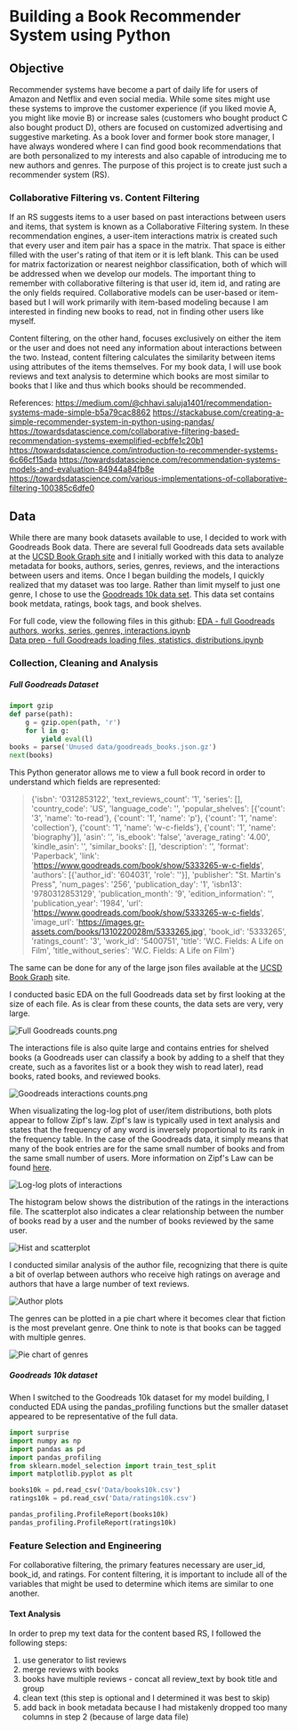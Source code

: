 # Building a Book Recommender System using Python

## Objective
Recommender systems have become a part of daily life for users of Amazon and Netflix and even social media. While some sites might use these systems to improve the customer experience (if you liked movie A, you might like movie B) or increase sales (customers who bought product C also bought product D), others are focused on customized advertising and suggestive marketing. As a book lover and former book store manager, I have always wondered where I can find good book recommendations that are both personalized to my interests and also capable of introducing me to new authors and genres. The purpose of this project is to create just such a recommender system (RS).

### Collaborative Filtering vs. Content Filtering
If an RS suggests items to a user based on past interactions between users and items, that system is known as a Collaborative Filtering system. In these recommendation engines, a user-item interactions matrix is created such that every user and item pair has a space in the matrix. That space is either filled with the user's rating of that item or it is left blank. This can be used for matrix factorization or nearest neighbor classification, both of which will be addressed when we develop our models. The important thing to remember with collaborative filtering is that user id, item id, and rating are the only fields required. Collaborative models can be user-based or item-based but I will work primarily with item-based modeling because I am interested in finding new books to read, not in finding other users like myself.

Content filtering, on the other hand, focuses exclusively on either the item or the user and does not need any information about interactions between the two. Instead, content filtering calculates the similarity between items using attributes of the items themselves. For my book data, I will use book reviews and text analysis to determine which books are most similar to books that I like and thus which books should be recommended.

References:
https://medium.com/@chhavi.saluja1401/recommendation-systems-made-simple-b5a79cac8862
https://stackabuse.com/creating-a-simple-recommender-system-in-python-using-pandas/
https://towardsdatascience.com/collaborative-filtering-based-recommendation-systems-exemplified-ecbffe1c20b1
https://towardsdatascience.com/introduction-to-recommender-systems-6c66cf15ada
https://towardsdatascience.com/recommendation-systems-models-and-evaluation-84944a84fb8e
https://towardsdatascience.com/various-implementations-of-collaborative-filtering-100385c6dfe0

## Data
While there are many book datasets available to use, I decided to work with Goodreads Book data. There are several full Goodreads data sets available at the [UCSD Book Graph site](https://sites.google.com/eng.ucsd.edu/ucsdbookgraph/home) and I initially worked with this data to analyze metadata for books, authors, series, genres, reviews, and the interactions between users and items. Once I began building the models, I quickly realized that my dataset was too large. Rather than limit myself to just one genre, I chose to use the [Goodreads 10k data set](https://www.kaggle.com/zygmunt/goodbooks-10k/version/4). This data set contains book metdata, ratings, book tags, and book shelves. 

For full code, view the following files in this github:
[EDA - full Goodreads authors, works, series, genres, interactions.ipynb](https://github.com/Reinalynn/Building-a-Book-Recommendation-System-using-Python/blob/master/Code/EDA%20-%20full%20Goodreads%20authors%2C%20works%2C%20series%2C%20genres%2C%20interactions.ipynb)   
[Data prep - full Goodreads loading files, statistics, distributions.ipynb](https://github.com/Reinalynn/Building-a-Book-Recommendation-System-using-Python/blob/master/Code/Data%20prep%20-%20full%20Goodreads%20loading%20files%2C%20statistics%2C%20distributions.ipynb)

### Collection, Cleaning and Analysis
##### Full Goodreads Dataset
```python
import gzip
def parse(path):
    g = gzip.open(path, 'r')
    for l in g:
        yield eval(l)
books = parse('Unused data/goodreads_books.json.gz')
next(books)
```
This Python generator allows me to view a full book record in order to understand which fields are represented:
>{'isbn': '0312853122',
 'text_reviews_count': '1',
 'series': [],
 'country_code': 'US',
 'language_code': '',
 'popular_shelves': [{'count': '3', 'name': 'to-read'},
  {'count': '1', 'name': 'p'},
  {'count': '1', 'name': 'collection'},
  {'count': '1', 'name': 'w-c-fields'},
  {'count': '1', 'name': 'biography'}],
 'asin': '',
 'is_ebook': 'false',
 'average_rating': '4.00',
 'kindle_asin': '',
 'similar_books': [],
 'description': '',
 'format': 'Paperback',
 'link': 'https://www.goodreads.com/book/show/5333265-w-c-fields',
 'authors': [{'author_id': '604031', 'role': ''}],
 'publisher': "St. Martin's Press",
 'num_pages': '256',
 'publication_day': '1',
 'isbn13': '9780312853129',
 'publication_month': '9',
 'edition_information': '',
 'publication_year': '1984',
 'url': 'https://www.goodreads.com/book/show/5333265-w-c-fields',
 'image_url': 'https://images.gr-assets.com/books/1310220028m/5333265.jpg',
 'book_id': '5333265',
 'ratings_count': '3',
 'work_id': '5400751',
 'title': 'W.C. Fields: A Life on Film',
 'title_without_series': 'W.C. Fields: A Life on Film'}
 
The same can be done for any of the large json files available at the [UCSD Book Graph](https://sites.google.com/eng.ucsd.edu/ucsdbookgraph/home) site.

I conducted basic EDA on the full Goodreads data set by first looking at the size of each file. As is clear from these counts, the data sets are very, very large.

![Full Goodreads counts.png](https://github.com/Reinalynn/Building-a-Book-Recommendation-System-using-Python/blob/master/Images/Full%20Goodreads%20counts.png) 

The interactions file is also quite large and contains entries for shelved books (a Goodreads user can classify a book by adding to a shelf that they create, such as a favorites list or a book they wish to read later), read books, rated books, and reviewed books. 

![Goodreads interactions counts.png](https://github.com/Reinalynn/Building-a-Book-Recommendation-System-using-Python/blob/master/Images/Goodreads%20interactions%20counts.png)

When visualizating the log-log plot of user/item distributions, both plots appear to follow Zipf's law. Zipf's law is typically used in text analysis and states that the frequency of any word is inversely proportional to its rank in the frequency table. In the case of the Goodreads data, it simply means that many of the book entries are for the same small number of books and from the same small number of users. More information on Zipf's Law can be found [here](https://en.wikipedia.org/wiki/Zipf%27s_law).

![Log-log plots of interactions](https://github.com/Reinalynn/Building-a-Book-Recommendation-System-using-Python/blob/master/Images/Log-log%20plots%20of%20interactions.png)

The histogram below shows the distribution of the ratings in the interactions file. The scatterplot also indicates a clear relationship between the number of books read by a user and the number of books reviewed by the same user.

![Hist and scatterplot](https://github.com/Reinalynn/Building-a-Book-Recommendation-System-using-Python/blob/master/Images/Hist%20and%20scatterplot.png)

I conducted similar analysis of the author file, recognizing that there is quite a bit of overlap between authors who receive high ratings on average and authors that have a large number of text reviews.

![Author plots](https://github.com/Reinalynn/Building-a-Book-Recommendation-System-using-Python/blob/master/Images/Author%20plots.png)

The genres can be plotted in a pie chart where it becomes clear that fiction is the most prevelant genre. One think to note is that books can be tagged with multiple genres.

![Pie chart of genres](https://github.com/Reinalynn/Building-a-Book-Recommendation-System-using-Python/blob/master/Images/Pie%20chart%20of%20genres.png)

##### Goodreads 10k dataset

When I switched to the Goodreads 10k dataset for my model building, I conducted EDA using the pandas_profiling functions but the smaller dataset appeared to be representative of the full data.

```python
import surprise
import numpy as np
import pandas as pd
import pandas_profiling
from sklearn.model_selection import train_test_split
import matplotlib.pyplot as plt

books10k = pd.read_csv('Data/books10k.csv')
ratings10k = pd.read_csv('Data/ratings10k.csv')

pandas_profiling.ProfileReport(books10k)
pandas_profiling.ProfileReport(ratings10k)
```
### Feature Selection and Engineering
For collaborative filtering, the primary features necessary are user_id, book_id, and ratings.
For content filtering, it is important to include all of the variables that might be used to determine which items are similar to one another.

#### Text Analysis
In order to prep my text data for the content based RS, I followed the following steps:
1. use generator to list reviews
2. merge reviews with books
3. books have multiple reviews - concat all review_text by book title and group 
4. clean text (this step is optional and I determined it was best to skip)
5. add back in book metadata because I had mistakenly dropped too many columns in step 2 (because of large data file)
